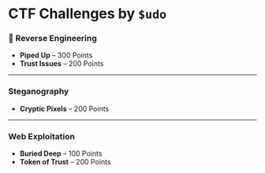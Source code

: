 # CTF Challenges by `$udo`

### 🔄 Reverse Engineering
- **Piped Up** – 300 Points  
- **Trust Issues** – 200 Points

---

### Steganography
- **Cryptic Pixels** – 200 Points

---

### Web Exploitation
- **Buried Deep** – 100 Points  
- **Token of Trust** – 200 Points
